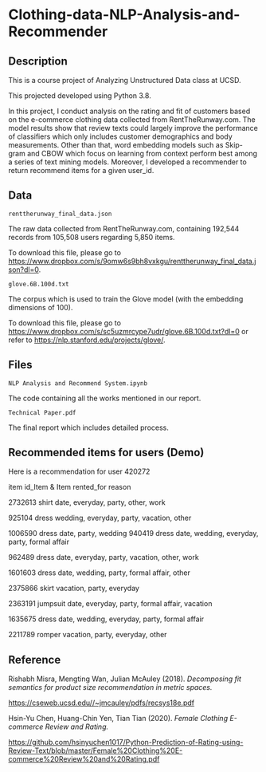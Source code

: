 # Clothing-data-NLP-Analysis-and-Recommender

## Description
This is a course project of Analyzing Unstructured Data class at UCSD.

This projected developed using Python 3.8. 

In this project, I conduct analysis on the rating and fit of customers based on the e-commerce clothing data collected from RentTheRunway.com. The model results show that review texts could largely improve the performance of classifiers which only includes customer demographics and body measurements. Other than that, word embedding models such as Skip-gram and CBOW which focus on learning from context perform best among a series of text mining models. Moreover, I developed a recommender to return recommend items for a given user_id. 

## Data
`renttherunway_final_data.json`

The raw data collected from RentTheRunway.com, containing 192,544 records from 105,508 users regarding 5,850 items.

To download this file, please go to https://www.dropbox.com/s/9omw6s9bh8vxkgu/renttherunway_final_data.json?dl=0.

`glove.6B.100d.txt`

The corpus which is used to train the Glove model (with the embedding dimensions of 100).

To download this file, please go to https://www.dropbox.com/s/sc5uzmrcype7udr/glove.6B.100d.txt?dl=0 or refer to https://nlp.stanford.edu/projects/glove/.

## Files
`NLP Analysis and Recommend System.ipynb`

The code containing all the works mentioned in our report.

`Technical Paper.pdf`

The final report which includes detailed process.

## Recommended items for users (Demo)
Here is a recommendation for user 420272

item id_Item & Item rented_for reason 

2732613 shirt date, everyday, party, other, work 

925104 dress wedding, everyday, party, vacation, other

1006590 dress date, party, wedding 940419 dress date, wedding, everyday, party, formal affair 

962489 dress date, everyday, party, vacation, other, work 

1601603 dress date, wedding, party, formal affair, other 

2375866 skirt vacation, party, everyday 

2363191 jumpsuit date, everyday, party, formal affair, vacation 

1635675 dress date, wedding, everyday, party, formal affair

2211789 romper vacation, party, everyday, other

## Reference
Rishabh Misra, Mengting Wan, Julian McAuley (2018). *Decomposing fit semantics for product size recommendation in metric spaces.*

https://cseweb.ucsd.edu//~jmcauley/pdfs/recsys18e.pdf

Hsin-Yu Chen, Huang-Chin Yen, Tian Tian (2020). *Female Clothing E-commerce Review and Rating.*

https://github.com/hsinyuchen1017/Python-Prediction-of-Rating-using-Review-Text/blob/master/Female%20Clothing%20E-commerce%20Review%20and%20Rating.pdf
